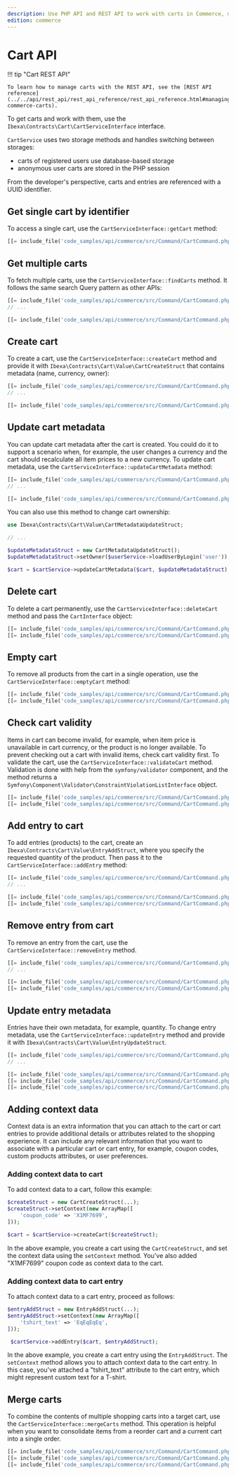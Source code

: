 ```yaml
---
description: Use PHP API and REST API to work with carts in Commerce, manage cart entries, or validate products.
edition: commerce
---
```


# Cart API

!!! tip "Cart REST API"

    To learn how to manage carts with the REST API, see the [REST API reference](../../api/rest_api/rest_api_reference/rest_api_reference.html#managing-commerce-carts).

To get carts and work with them, use the `Ibexa\Contracts\Cart\CartServiceInterface` interface.

`CartService` uses two storage methods and handles switching between storages:

- carts of registered users use database-based storage
- anonymous user carts are stored in the PHP session

From the developer's perspective, carts and entries are referenced with a UUID identifier. 

## Get single cart by identifier

To access a single cart, use the `CartServiceInterface::getCart` method:

``` php
[[= include_file('code_samples/api/commerce/src/Command/CartCommand.php', 73, 76) =]]
```

## Get multiple carts

To fetch multiple carts, use the `CartServiceInterface::findCarts` method. 
It follows the same search Query pattern as other APIs:

``` php
[[= include_file('code_samples/api/commerce/src/Command/CartCommand.php', 9, 10) =]]
// ...

[[= include_file('code_samples/api/commerce/src/Command/CartCommand.php', 59, 67) =]]
```

## Create cart

To create a cart, use the `CartServiceInterface::createCart` method and provide 
it with `Ibexa\Contracts\Cart\Value\CartCreateStruct` that contains metadata (name, currency, owner):

``` php
[[= include_file('code_samples/api/commerce/src/Command/CartCommand.php', 7, 8) =]]
// ...

[[= include_file('code_samples/api/commerce/src/Command/CartCommand.php', 80, 88) =]]
```

## Update cart metadata

You can update cart metadata after the cart is created. 
You could do it to support a scenario when, for example, the user changes a currency 
and the cart should recalculate all item prices to a new currency. 
To update cart metadata, use the `CartServiceInterface::updateCartMetadata` method:

``` php
[[= include_file('code_samples/api/commerce/src/Command/CartCommand.php', 8, 9) =]]
// ...

[[= include_file('code_samples/api/commerce/src/Command/CartCommand.php', 92, 99) =]]
```

You can also use this method to change cart ownership:

``` php
use Ibexa\Contracts\Cart\Value\CartMetadataUpdateStruct;

// ...

$updateMetadataStruct = new CartMetadataUpdateStruct();
$updateMetadataStruct->setOwner($userService->loadUserByLogin('user'));

$cart = $cartService->updateCartMetadata($cart, $updateMetadataStruct);
```

## Delete cart

To delete a cart permanently, use the `CartServiceInterface::deleteCart` method 
and pass the `CartInterface` object:

``` php
[[= include_file('code_samples/api/commerce/src/Command/CartCommand.php', 73, 74) =]]
[[= include_file('code_samples/api/commerce/src/Command/CartCommand.php', 134, 135) =]]
```

## Empty cart

To remove all products from the cart in a single operation, use the 
`CartServiceInterface::emptyCart` method:

``` php
[[= include_file('code_samples/api/commerce/src/Command/CartCommand.php', 73, 74) =]]
[[= include_file('code_samples/api/commerce/src/Command/CartCommand.php', 101, 102) =]]
```

## Check cart validity

Items in cart can become invalid, for example, when item price is unavailable 
in cart currency, or the product is no longer available. 
To prevent checking out a cart with invalid items, check cart validity first. 
To validate the cart, use the `CartServiceInterface::validateCart` method. 
Validation is done with help from the `symfony/validator` component, and the method 
returns a `Symfony\Component\Validator\ConstraintViolationListInterface` object.

``` php
[[= include_file('code_samples/api/commerce/src/Command/CartCommand.php', 73, 74) =]]
[[= include_file('code_samples/api/commerce/src/Command/CartCommand.php', 104, 105) =]]
```

## Add entry to cart

To add entries (products) to the cart, create an `Ibexa\Contracts\Cart\Value\EntryAddStruct`, 
where you specify the requested quantity of the product.
Then pass it to the `CartServiceInterface::addEntry` method: 

``` php
[[= include_file('code_samples/api/commerce/src/Command/CartCommand.php', 10, 11) =]]
// ...

[[= include_file('code_samples/api/commerce/src/Command/CartCommand.php', 73, 74) =]]
[[= include_file('code_samples/api/commerce/src/Command/CartCommand.php', 109, 116) =]]
```

## Remove entry from cart

To remove an entry from the cart, use the `CartServiceInterface::removeEntry` method.

``` php
[[= include_file('code_samples/api/commerce/src/Command/CartCommand.php', 10, 11) =]]
// ...

[[= include_file('code_samples/api/commerce/src/Command/CartCommand.php', 73, 74) =]]
[[= include_file('code_samples/api/commerce/src/Command/CartCommand.php', 119, 122) =]]
```

## Update entry metadata

Entries have their own metadata, for example, quantity. 
To change entry metadata, use the `CartServiceInterface::updateEntry` method 
and provide it with `Ibexa\Contracts\Cart\Value\EntryUpdateStruct`.

``` php
[[= include_file('code_samples/api/commerce/src/Command/CartCommand.php', 11, 12) =]]
// ...

[[= include_file('code_samples/api/commerce/src/Command/CartCommand.php', 73, 74) =]]
[[= include_file('code_samples/api/commerce/src/Command/CartCommand.php', 119, 120) =]]
[[= include_file('code_samples/api/commerce/src/Command/CartCommand.php', 124, 132) =]]
```

## Adding context data

Context data is an extra information that you can attach to the cart or cart entries to provide additional details or attributes related to the shopping experience.
It can include any relevant information that you want to associate with a particular cart or cart entry, for example, coupon codes, custom products attributes, or user preferences.

### Adding context data to cart

To add context data to a cart, follow this example:

```php
$createStruct = new CartCreateStruct(...);
$createStruct->setContext(new ArrayMap([
    'coupon_code' => 'X1MF7699',
]));

$cart = $cartService->createCart($createStruct);
```

In the above example, you create a cart using the `CartCreateStruct`,
and set the context data using the `setContext` method.
You've also added "X1MF7699" coupon code as context data to the cart.

### Adding context data to cart entry

To attach context data to a cart entry, proceed as follows:

```php
$entryAddStruct = new EntryAddStruct(...);
$entryAddStruct->setContext(new ArrayMap([
    'tshirt_text' => 'EqEqEqEq',
]));

 $cartService->addEntry($cart, $entryAddStruct);
```

In the above example, you create a cart entry using the `EntryAddStruct`.
The `setContext` method allows you to attach context data to the cart entry.
In this case, you've attached a "tshirt_text" attribute to the cart entry, which might represent custom text for a T-shirt.

## Merge carts

To combine the contents of multiple shopping carts into a target cart, use the `CartServiceInterface::mergeCarts` method. 
This operation is helpful when you want to consolidate items from a reorder cart and a current cart into a single order.

```php
[[= include_file('code_samples/api/commerce/src/Command/CartCommand.php', 138, 142) =]]
[[= include_file('code_samples/api/commerce/src/Command/CartCommand.php', 142, 149) =]]
[[= include_file('code_samples/api/commerce/src/Command/CartCommand.php', 149, 152) =]]
```
